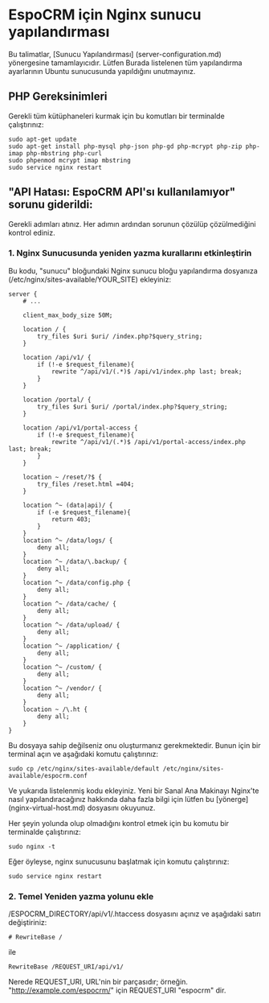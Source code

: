 # EspoCRM için Nginx sunucu yapılandırması

Bu talimatlar, [Sunucu Yapılandırması] (server-configuration.md) yönergesine tamamlayıcıdır. Lütfen Burada listelenen tüm yapılandırma ayarlarının Ubuntu sunucusunda yapıldığını unutmayınız.

## PHP Gereksinimleri

Gerekli tüm kütüphaneleri kurmak için bu komutları bir terminalde çalıştırınız:

```
sudo apt-get update
sudo apt-get install php-mysql php-json php-gd php-mcrypt php-zip php-imap php-mbstring php-curl
sudo phpenmod mcrypt imap mbstring
sudo service nginx restart
```

## "API Hatası: EspoCRM API'sı kullanılamıyor" sorunu giderildi:

Gerekli adımları atınız. Her adımın ardından sorunun çözülüp çözülmediğini kontrol ediniz.

### 1. Nginx Sunucusunda yeniden yazma kurallarını etkinleştirin

Bu kodu, "sunucu" bloğundaki Nginx sunucu bloğu yapılandırma dosyanıza (/etc/nginx/sites-available/YOUR_SITE) ekleyiniz:

```
server {   
    # ...
    
    client_max_body_size 50M;
    
    location / {
        try_files $uri $uri/ /index.php?$query_string;
    }
 
    location /api/v1/ {
        if (!-e $request_filename){
            rewrite ^/api/v1/(.*)$ /api/v1/index.php last; break;
        }
    }
    
    location /portal/ {
        try_files $uri $uri/ /portal/index.php?$query_string;
    }

    location /api/v1/portal-access {
        if (!-e $request_filename){
            rewrite ^/api/v1/(.*)$ /api/v1/portal-access/index.php last; break;
        }
    }
 
    location ~ /reset/?$ {
        try_files /reset.html =404;
    }
 
    location ^~ (data|api)/ {
        if (-e $request_filename){
            return 403;
        }
    }
    location ^~ /data/logs/ {
        deny all;
    }
    location ^~ /data/\.backup/ {
        deny all;
    }
    location ^~ /data/config.php {
        deny all;
    }
    location ^~ /data/cache/ {
        deny all;
    }
    location ^~ /data/upload/ {
        deny all;
    }
    location ^~ /application/ {
        deny all;
    }
    location ^~ /custom/ {
        deny all;
    }
    location ^~ /vendor/ {
        deny all;
    }
    location ~ /\.ht {
        deny all;
    }
}
```

Bu dosyaya sahip değilseniz onu oluşturmanız gerekmektedir. Bunun için bir terminal açın ve aşağıdaki komutu çalıştırınız:

```
sudo cp /etc/nginx/sites-available/default /etc/nginx/sites-available/espocrm.conf
```

Ve yukarıda listelenmiş kodu ekleyiniz. Yeni bir Sanal Ana Makinayı Nginx'te nasıl yapılandıracağınız hakkında daha fazla bilgi için lütfen bu [yönerge] (nginx-virtual-host.md) dosyasını okuyunuz.

Her şeyin yolunda olup olmadığını kontrol etmek için bu komutu bir terminalde çalıştırınız:

```
sudo nginx -t
```

Eğer öyleyse, nginx sunucusunu başlatmak için komutu çalıştırınız:

```
sudo service nginx restart
```

### 2. Temel Yeniden yazma yolunu ekle

/ESPOCRM_DIRECTORY/api/v1/.htaccess dosyasını açınız ve aşağıdaki satırı değiştiriniz:

```
# RewriteBase /
```
ile 

```
RewriteBase /REQUEST_URI/api/v1/
```

Nerede REQUEST_URI, URL'nin bir parçasıdır; örneğin. "http://example.com/espocrm/" için REQUEST_URI "espocrm" dir.

